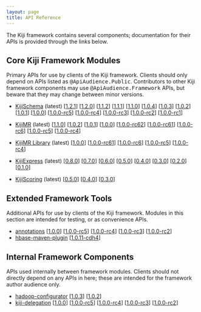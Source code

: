 ```yaml
---
layout: page
title: API Reference
---
```


The Kiji framework contains several components; documentation for their
APIs is provided through the links below.

## Core Kiji Framework Modules

Primary APIs for use by clients of the Kiji framework. Clients should
only depend on APIs listed as <tt>@ApiAudience.Public</tt>. Contributors
to other Kiji framework components may use <tt>@ApiAudience.Framework</tt>
APIs, but beware that they may change between minor versions.

* [KijiSchema](http://api-docs.kiji.org/kiji-schema/1.2.1/index.html) (latest)
  \[[1.2.1](http://api-docs.kiji.org/kiji-schema/1.2.1/index.html)\]
  \[[1.2.0](http://api-docs.kiji.org/kiji-schema/1.2.0/index.html)\]
  \[[1.1.2](http://api-docs.kiji.org/kiji-schema/1.1.2/index.html)\]
  \[[1.1.1](http://api-docs.kiji.org/kiji-schema/1.1.1/index.html)\]
  \[[1.1.0](http://api-docs.kiji.org/kiji-schema/1.1.0/index.html)\]
  \[[1.0.4](http://api-docs.kiji.org/kiji-schema/1.0.4/index.html)\]
  \[[1.0.3](http://api-docs.kiji.org/kiji-schema/1.0.3/index.html)\]
  \[[1.0.2](http://api-docs.kiji.org/kiji-schema/1.0.2/index.html)\]
  \[[1.0.1](http://api-docs.kiji.org/kiji-schema/1.0.1/index.html)\]
  \[[1.0.0](http://api-docs.kiji.org/kiji-schema/1.0.0/index.html)\]
  \[[1.0.0-rc5](http://api-docs.kiji.org/kiji-schema/1.0.0-rc5/index.html)\]
  \[[1.0.0-rc4](http://api-docs.kiji.org/kiji-schema/1.0.0-rc4/index.html)\]
  \[[1.0.0-rc3](http://api-docs.kiji.org/kiji-schema/1.0.0-rc3/index.html)\]
  \[[1.0.0-rc2](http://api-docs.kiji.org/kiji-schema/1.0.0-rc2/index.html)\]
  \[[1.0.0-rc1](http://api-docs.kiji.org/kiji-schema/1.0.0-rc1/index.html)\]

* [KijiMR](http://api-docs.kiji.org/kiji-mapreduce/1.1.0/index.html) (latest)
  \[[1.1.0](http://api-docs.kiji.org/kiji-mapreduce/1.1.0/index.html)\]
  \[[1.0.2](http://api-docs.kiji.org/kiji-mapreduce/1.0.2/index.html)\]
  \[[1.0.1](http://api-docs.kiji.org/kiji-mapreduce/1.0.1/index.html)\]
  \[[1.0.0](http://api-docs.kiji.org/kiji-mapreduce/1.0.0/index.html)\]
  \[[1.0.0-rc62](http://api-docs.kiji.org/kiji-mapreduce/1.0.0-rc62/index.html)\]
  \[[1.0.0-rc61](http://api-docs.kiji.org/kiji-mapreduce/1.0.0-rc61/index.html)\]
  \[[1.0.0-rc6](http://api-docs.kiji.org/kiji-mapreduce/1.0.0-rc6/index.html)\]
  \[[1.0.0-rc5](http://api-docs.kiji.org/kiji-mapreduce/1.0.0-rc5/index.html)\]
  \[[1.0.0-rc4](http://api-docs.kiji.org/kiji-mapreduce/1.0.0-rc4/index.html)\]

* [KijiMR Library](http://api-docs.kiji.org/kiji-mapreduce-lib/1.0.0/index.html) (latest)
  \[[1.0.0](http://api-docs.kiji.org/kiji-mapreduce-lib/1.0.0/index.html)\]
  \[[1.0.0-rc61](http://api-docs.kiji.org/kiji-mapreduce-lib/1.0.0-rc61/index.html)\]
  \[[1.0.0-rc6](http://api-docs.kiji.org/kiji-mapreduce-lib/1.0.0-rc6/index.html)\]
  \[[1.0.0-rc5](http://api-docs.kiji.org/kiji-mapreduce-lib/1.0.0-rc5/index.html)\]
  \[[1.0.0-rc4](http://api-docs.kiji.org/kiji-mapreduce-lib/1.0.0-rc4/index.html)\]

* [KijiExpress](http://api-docs.kiji.org/kiji-express/0.8.0/index.html) (latest)
  \[[0.8.0](http://api-docs.kiji.org/kiji-express/0.8.0/index.html)\]
  \[[0.7.0](http://api-docs.kiji.org/kiji-express/0.7.0/index.html)\]
  \[[0.6.0](http://api-docs.kiji.org/kiji-express/0.6.0/index.html)\]
  \[[0.5.0](http://api-docs.kiji.org/kiji-express/0.5.0/index.html)\]
  \[[0.4.0](http://api-docs.kiji.org/kiji-express/0.4.0/index.html)\]
  \[[0.3.0](http://api-docs.kiji.org/kiji-express/0.3.0/index.html)\]
  \[[0.2.0](http://api-docs.kiji.org/kiji-express/0.2.0/index.html)\]
  \[[0.1.0](http://api-docs.kiji.org/kiji-express/0.1.0/index.html)\]

* [KijiScoring](http://api-docs.kiji.org/kiji-scoring/0.5.0/index.html) (latest)
  \[[0.5.0](http://api-docs.kiji.org/kiji-scoring/0.5.0/index.html)\]
  \[[0.4.0](http://api-docs.kiji.org/kiji-scoring/0.4.0/index.html)\]
  \[[0.3.0](http://api-docs.kiji.org/kiji-scoring/0.3.0/index.html)\]

## Extended Framework Tools
Additional APIs for use by clients of the Kiji framework. Modules in this section
are intended for testing, or as convenience APIs.

<ul>
  <li><a href="http://api-docs.kiji.org/annotations/1.0.0/index.html">annotations</a>
      [<a href="http://api-docs.kiji.org/annotations/1.0.0/index.html">1.0.0</a>]
      [<a href="http://api-docs.kiji.org/annotations/1.0.0-rc5/index.html">1.0.0-rc5</a>]
      [<a href="http://api-docs.kiji.org/annotations/1.0.0-rc4/index.html">1.0.0-rc4</a>]
      [<a href="http://api-docs.kiji.org/annotations/1.0.0-rc3/index.html">1.0.0-rc3</a>]
      [<a href="http://api-docs.kiji.org/annotations/1.0.0-rc2/index.html">1.0.0-rc2</a>]
  </li>
  <li><a href="http://api-docs.kiji.org/hbase-maven-plugin/1.0.11-cdh4/index.html">hbase-maven-plugin</a>
      [<a href="http://api-docs.kiji.org/hbase-maven-plugin/1.0.11-cdh4/index.html">1.0.11-cdh4</a>]
  </li>
</ul>


## Internal Framework Components
APIs used internally between framework modules. Clients should not directly
depend on any APIs in here; these are intended for the framework author audience
only.

<ul>
  <li><a href="http://api-docs.kiji.org/hadoop-configurator/1.0.3/index.html">hadoop-configurator</a>
      [<a href="http://api-docs.kiji.org/hadoop-configurator/1.0.3/index.html">1.0.3</a>]
      [<a href="http://api-docs.kiji.org/hadoop-configurator/1.0.2/index.html">1.0.2</a>]
  </li>
  <li><a href="http://api-docs.kiji.org/kiji-delegation/1.0.0/index.html">kiji-delegation</a>
      [<a href="http://api-docs.kiji.org/kiji-delegation/1.0.0/index.html">1.0.0</a>]
      [<a href="http://api-docs.kiji.org/kiji-delegation/1.0.0-rc5/index.html">1.0.0-rc5</a>]
      [<a href="http://api-docs.kiji.org/kiji-delegation/1.0.0-rc4/index.html">1.0.0-rc4</a>]
      [<a href="http://api-docs.kiji.org/kiji-delegation/1.0.0-rc3/index.html">1.0.0-rc3</a>]
      [<a href="http://api-docs.kiji.org/kiji-delegation/1.0.0-rc2/index.html">1.0.0-rc2</a>]
  </li>
</ul>


